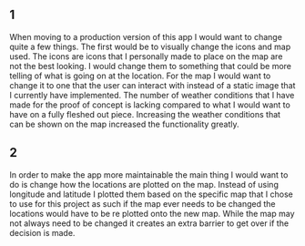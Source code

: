 ## 1
When moving to a production version of this app I would want to change quite a few things.  The first would be to visually change the icons and map used.  The icons are icons that I personally made to place on the map are not the best looking. I would change them to something that could be more telling of what is going on at the location.  For the map I would want to change it to one that the user can interact with instead of a static image that I currently have implemented.  The number of weather conditions that I have made for the proof of concept is lacking compared to what I would want to have on a fully fleshed out piece.  Increasing the weather conditions that can be shown on the map increased the functionality greatly.
## 2
In order to make the app more maintainable the main thing I would want to do is change how the locations are plotted on the map.  Instead of using longitude and latitude I plotted them based on the specific map that I chose to use for this project as such if the map ever needs to be changed the locations would have to be re plotted onto the new map. While the map may not always need to be changed it creates an extra barrier to get over if the decision is made.  
